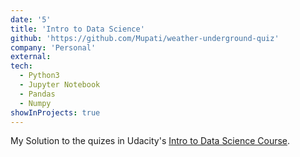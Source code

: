 ```yaml
---
date: '5'
title: 'Intro to Data Science'
github: 'https://github.com/Mupati/weather-underground-quiz'
company: 'Personal'
external:
tech:
  - Python3
  - Jupyter Notebook
  - Pandas
  - Numpy
showInProjects: true
---
```


My Solution to the quizes in Udacity's [Intro to Data Science Course](https://www.udacity.com/course/intro-to-data-science--ud359).
